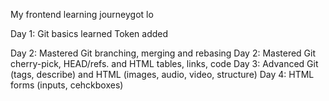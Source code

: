 My frontend learning journeygot lo

Day 1: Git basics learned
Token added

Day 2: Mastered Git branching, merging and rebasing
Day 2: Mastered Git cherry-pick, HEAD/refs. and HTML tables, links, code
Day 3: Advanced Git (tags, describe) and HTML (images, audio, video, structure)
Day 4: HTML forms (inputs, cehckboxes)